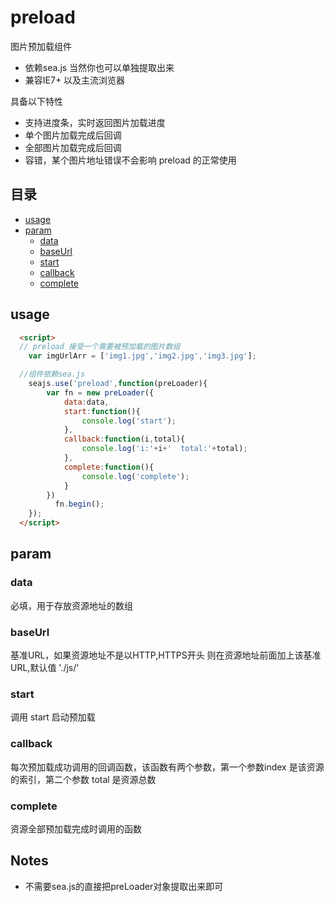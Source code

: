 # preload
图片预加载组件
- 依赖sea.js 当然你也可以单独提取出来 
- 兼容IE7+ 以及主流浏览器

具备以下特性
 - 支持进度条，实时返回图片加载进度
 - 单个图片加载完成后回调
 - 全部图片加载完成后回调
 - 容错，某个图片地址错误不会影响 preload 的正常使用

## 目录
- [usage](#usage)
- [param](#param)
  - [data](#data)
  - [baseUrl](#baseUrl)
  - [start](#start)
  - [callback](#callback)
  - [complete](#complete)
## usage

```html
  <script>
  // preload 接受一个需要被预加载的图片数组
    var imgUrlArr = ['img1.jpg','img2.jpg','img3.jpg'];

  //组件依赖sea.js
    seajs.use('preload',function(preLoader){
	    var fn = new preLoader({
		    data:data,
		    start:function(){
			    console.log('start');
		    },
		    callback:function(i,total){
			    console.log('i:'+i+'  total:'+total);
		    },
		    complete:function(){
			    console.log('complete');
		    }
	    })
		  fn.begin();
    });
  </script>
```
## param
### data
必填，用于存放资源地址的数组
### baseUrl
基准URL，如果资源地址不是以HTTP,HTTPS开头 则在资源地址前面加上该基准URL,默认值 './js/'
### start
调用 start 启动预加载
### callback
每次预加载成功调用的回调函数，该函数有两个参数，第一个参数index 是该资源的索引，第二个参数 total 是资源总数
### complete
资源全部预加载完成时调用的函数

## Notes
 - 不需要sea.js的直接把preLoader对象提取出来即可
